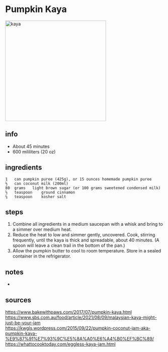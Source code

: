 # Pumpkin Kaya  
<img src="https://www.sbs.com.au/food/sites/sbs.com.au.food/files/styles/full/public/smooth_as_kaya_1.jpeg" alt="kaya" width="320"/>

## info  
* About 45 minutes  
* 600 mililiters (20 oz)  

## ingredients  
```
1	can	pumpkin puree (425g), or 15 ounces homemade pumpkin puree
½	can	coconut milk (200ml)
80	grams	light brown sugar (or 100 grams sweetened condensed milk)
½	teaspoon	ground cinnamon
¼	teaspoon	kosher salt
```

## steps  
1. Combine all ingredients in a medium saucepan with a whisk and bring to a simmer over medium heat.
2. Reduce the heat to low and simmer gently, uncovered. Cook, stirring frequently, until the kaya is thick and spreadable, about 40 minutes. (A spoon will leave a clean trail in the bottom of the pan.)
3. Allow the pumpkin butter to cool to room temperature. Store in a sealed container in the refrigerator.

## notes  
*   

## sources   
https://www.bakewithpaws.com/2017/07/pumpkin-kaya.html  
https://www.sbs.com.au/food/article/2021/08/09/malaysian-kaya-might-just-be-your-jam  
https://kwgls.wordpress.com/2015/09/22/pumpkin-coconut-jam-aka-pumpkin-kaya-%E9%87%91%E7%93%9C%E5%8A%A0%E6%A4%B0%EF%BC%89/  
https://whattocooktoday.com/eggless-kaya-jam.html  
